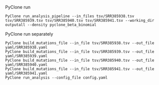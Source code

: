 
[comment]: # (working directory: ./pyclone)
[comment]: # (https://bitbucket.org/aroth85/pyclone/wiki/Home)


PyClone run
```
PyClone run_analysis_pipeline --in_files tsv/SRR385938.tsv tsv/SRR385939.tsv tsv/SRR385940.tsv tsv/SRR385941.tsv --working_dir outputall --density pyclone_beta_binomial 

```

PyClone run separately
```
PyClone build_mutations_file --in_file tsv/SRR385938.tsv --out_file yaml/SRR385938.yaml
PyClone build_mutations_file --in_file tsv/SRR385939.tsv --out_file yaml/SRR385939.yaml
PyClone build_mutations_file --in_file tsv/SRR385940.tsv --out_file yaml/SRR385940.yaml
PyClone build_mutations_file --in_file tsv/SRR385941.tsv --out_file yaml/SRR385941.yaml
PyClone run_analysis --config_file config.yaml
```

